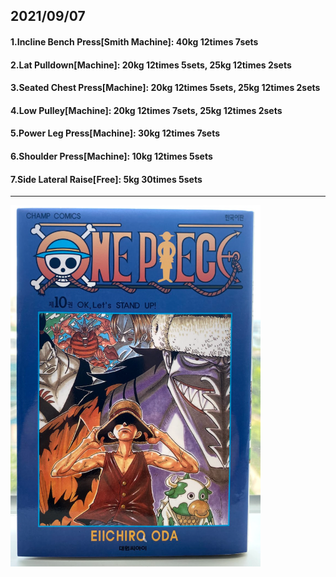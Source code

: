 ## 2021/09/07
#### 1.Incline Bench Press\[Smith Machine\]: 40kg 12times 7sets
#### 2.Lat Pulldown\[Machine\]: 20kg 12times 5sets, 25kg 12times 2sets
#### 3.Seated Chest Press\[Machine\]: 20kg 12times 5sets, 25kg 12times 2sets
#### 4.Low Pulley\[Machine\]: 20kg 12times 7sets, 25kg 12times 2sets
#### 5.Power Leg Press\[Machine\]: 30kg 12times 7sets
#### 6.Shoulder Press\[Machine\]: 10kg 12times 5sets
#### 7.Side Lateral Raise\[Free\]: 5kg 30times 5sets


---
<img src='./_resources/__0010.png' width='400px' />
